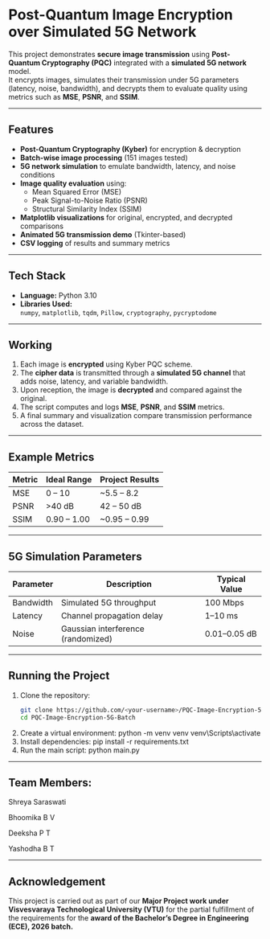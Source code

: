 #  Post-Quantum Image Encryption over Simulated 5G Network

This project demonstrates **secure image transmission** using **Post-Quantum Cryptography (PQC)** integrated with a **simulated 5G network** model.  
It encrypts images, simulates their transmission under 5G parameters (latency, noise, bandwidth), and decrypts them to evaluate quality using metrics such as **MSE**, **PSNR**, and **SSIM**.

---

##  Features
- **Post-Quantum Cryptography (Kyber)** for encryption & decryption  
- **Batch-wise image processing** (151 images tested)  
- **5G network simulation** to emulate bandwidth, latency, and noise conditions  
- **Image quality evaluation** using:
  - Mean Squared Error (MSE)
  - Peak Signal-to-Noise Ratio (PSNR)
  - Structural Similarity Index (SSIM)
- **Matplotlib visualizations** for original, encrypted, and decrypted comparisons  
- **Animated 5G transmission demo** (Tkinter-based)  
- **CSV logging** of results and summary metrics  

---

##  Tech Stack
- **Language:** Python 3.10  
- **Libraries Used:**  
  `numpy`, `matplotlib`, `tqdm`, `Pillow`, `cryptography`, `pycryptodome`  

---

##  Working
1. Each image is **encrypted** using Kyber PQC scheme.  
2. The **cipher data** is transmitted through a **simulated 5G channel** that adds noise, latency, and variable bandwidth.  
3. Upon reception, the image is **decrypted** and compared against the original.  
4. The script computes and logs **MSE**, **PSNR**, and **SSIM** metrics.  
5. A final summary and visualization compare transmission performance across the dataset.

---

##  Example Metrics
| Metric | Ideal Range   | Project Results |
|--------|---------------|-----------------|
| MSE    | 0 – 10        | ~5.5 – 8.2      |
| PSNR   | >40 dB        | 42 – 50 dB      |
| SSIM   | 0.90 – 1.00   | ~0.95 – 0.99    |

---

##  5G Simulation Parameters
| Parameter  | Description                        | Typical Value |
|------------|------------------------------------|---------------|
| Bandwidth  | Simulated 5G throughput            | 100 Mbps      |
| Latency    | Channel propagation delay          | 1–10 ms       |
| Noise      | Gaussian interference (randomized) | 0.01–0.05 dB  |

---

##  Running the Project
1. Clone the repository:
   ```bash
   git clone https://github.com/<your-username>/PQC-Image-Encryption-5G-Batch.git
   cd PQC-Image-Encryption-5G-Batch
2. Create a virtual environment:
    python -m venv venv
    venv\Scripts\activate
3. Install dependencies:
    pip install -r requirements.txt
4. Run the main script:
    python main.py

---

## Team Members:
  Shreya Saraswati
  
  Bhoomika B V
  
  Deeksha P T
  
  Yashodha B T

---

## Acknowledgement
  This project is carried out as part of our **Major Project work under Visvesvaraya Technological University (VTU)** for the partial fulfillment of the requirements for the **award of the Bachelor’s Degree in Engineering (ECE), 2026 batch.**
